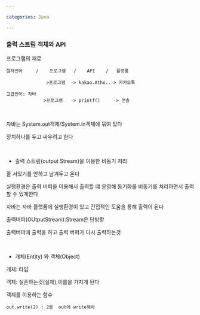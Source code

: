 ```yaml
---

categories: Java

---
```



### 출력 스트림 객체와 API

프로그램의 재료
```
절차언어     /    프로그램   /    API    /   플랫폼

               >프로그램  -> kakao.Atho..-> 카카오톡

고급언어: 자바
              >프로그램   -> printf()     -> 콘솔 
```
&nbsp;

자바는 System.out객체/System.in객체에 묶여 있다

장치하나를 두고 싸우려고 한다

&nbsp;

- 출력 스트림(output Stream)을 이용한 비동기 처리

줄 서있기를 안하고 남겨두고 온다 

실행환경은 출력 버퍼을 이용해서 출력할 떄 운영해
동기화를 비동기를 처리하면서 출력할 수 있게한다

자바는 자바 플랫폼에 실행환경이 있고 간접적인 도움을 통해 출력이 된다 

출력버퍼(OUtputStream):Stream은 단방향


출력버퍼에 출력을 하고 출력 버퍼가 다시 출력하는것


&nbsp;


- 개체(Entity) 와 객체(Object)

개체: 타입

객체: 실존하는것(실체),이름을 가지게 된다 

객체를 이용하는 함수

```
out.write(2) : 2를  out에 write해라 
```